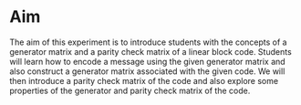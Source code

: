 # Aim

The aim of this experiment is to introduce students with the concepts of
a generator matrix and a parity check matrix of a linear block code.
Students will learn how to encode a message using the given generator
matrix and also construct a generator matrix associated with the given
code. We will then introduce a parity check matrix of the code and also
explore some properties of the generator and parity check matrix of the
code.


